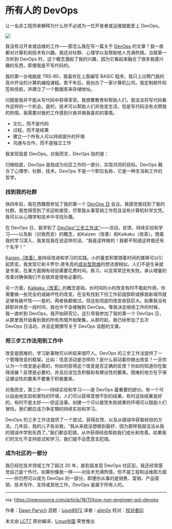 [#]: collector: (lujun9972)
[#]: translator: (alim0x)
[#]: reviewer: ( )
[#]: publisher: ( )
[#]: subject: (DevOps is for everyone)
[#]: via: (https://opensource.com/article/18/11/how-non-engineer-got-devops)
[#]: author: (Dawn Parych https://opensource.com/users/dawnparzych)
[#]: url: ( )

所有人的 DevOps
======

让一名非工程师来解释为什么你不必成为一位开发者或运维就能爱上 DevOps。

![](https://opensource.com/sites/default/files/styles/image-full-size/public/lead-images/team-game-play-inclusive-diversity-collaboration.png?itok=8sUXV7W1)

我没有过开发或运维的工作——那怎么我在写一篇关于 [DevOps][1] 的文章？我一直都对计算机和技术有兴趣。我还对社群、心理学以及帮助他人充满热情。当我第一次听到 DevOps 时，这个概念激起了我的兴趣，因为它看起来融合了很多我感兴趣的东西，即便我是不写代码的。

我的第一台电脑是 TRS-80，我喜欢在上面编写 BASIC 程序。我只上过两门我的高中开设的计算机编程课程。若干年后，我创办了一家计算机公司。我定制邮件标签和信纸，并建立了一个数据库来存储地址。

问题是我并不能从写代码中获得享受。我想要教育和帮助人们，我没法将写代码看作这样的一个机会。是的，技术可以帮助人们并改变生活，但是写代码没有点燃我的热情。我需要对我的工作感到兴奋并做我喜欢的事情。

  * 文化，而不是代码
  * 过程，而不是结果
  * 建立一个所有人可以持续提升的环境
  * 沟通与合作，而不是独立工作


我发现我爱 DevOps。对我而言，DevOps 指的是：

归根结底，DevOps 是指成为社区工作的一部分，实现共同的目标。DevOps 融合了心理学、社群、技术。DevOps 不是一个职位名称，它是一种生活和工作的哲学。

### 找到我的社群

快四年前，我在西雅图参加了我的第一个 [DevOps 日][2] 会议。我感觉我找到了我的社群。我觉得受到了欢迎和接受，尽管我从事营销工作而且没有计算机科学文凭。我可以从心理学和技术中寻找乐趣。

在 DevOps 日，我学到了 [DevOps“三步工作法”][3]——流动，反馈，持续实验和学习——以及新（对我而言）的概念，如Kaizen（改善）和Kaikaku（改革）。随着我的学习深入，我发现我在说这样的话，“我是这样做的！我都不知道这样做还有个名字！”

[Kaizen（改善）][4]是持续改进和学习的实践。小的量变积累随着时间的推移可以引起质变。我发现它和卡罗尔.德韦克的[成长型思维][5]的想法很相似。人们不是生来就是专家。在某方面拥有经验需要花费时间，练习，以及常常还有失败。承认增量的改善对确保我们不会放弃是很有必要的。

另一方面，[Kaikaku（改革）][6]的概念是指，长时间的小的改变有时不能起作用，你需要做一些完全的或破坏性的改变。在没有找到下份工作前就辞职或移居新城市就足够有破坏性——是的，两者我都做过。但这些彻底的改变收获巨大。如果我没有辞职并休息一段时间，我也许不会接触到 DevOps。等我决定继续工作的时候，我一直听到 DevOps，我开始研究它。这引导我参加了我的第一个 DevOps 日，从那里我开始看到我的所有热情开始聚集。从那时起，我已经参加了五次 DevOps 日活动，并且定期撰写关于 DevOps 话题的文章。

### 将三步工作法用到工作中

改变是困难的，学习新事物可以听起来很吓人。DevOps 的三步工作法提供了一个管理改变的框架。比如：信息流动是怎样的？是什么驱动着你做出改变？一旦你认为一个改变是必需的，你如何获得这个改变是否正确的反馈？你如何知道你在取得进展？反馈是必要的，并且应该包含积极和有建设性的要素。困难的地方在于保证建设性的要素不要重于积极要素。

对我而言，第三步——持续实验和学习——是 DevOps 最重要的部分。有一个可以自由地实验和冒险的环境，人们可以获得意想不到的结果。有时这些结果是好的，有时不是太好——但这没事。创建一个可以接受失败结果的环境可以鼓励人们冒险。我们都应该力争定期的持续实验和学习。

DevOps 的三步工作法提供了一个尝试，获得反馈，以及从错误中获取经验的方法。几年前，我的儿子告诉我，“我从来就没想做到最好，因为那样我就没法从我的错误中学到东西了。”我们都会犯错，从中获得经验帮助我们成长和改善。如果我们的文化不支持尝试和学习，我们就不会愿意去犯错。

### 成为社区的一部分

我已经在技术领域工作了超过 20 年，直到我发现 DevOps 社区前，我还经常感觉自己是个外行。如果你像我一样——对技术充满热情，但不是工程和运维那方面——你仍然可以成为 DevOps 的一部分，即便你从事的是销售、营销、产品营销、技术写作、支持或其他工作。DevOps 是属于所有人的。


--------------------------------------------------------------------------------

via: https://opensource.com/article/18/11/how-non-engineer-got-devops

作者：[Dawn Parych][a]
选题：[lujun9972][b]
译者：[alim0x](https://github.com/alim0x)
校对：[校对者ID](https://github.com/校对者ID)

本文由 [LCTT](https://github.com/LCTT/TranslateProject) 原创编译，[Linux中国](https://linux.cn/) 荣誉推出

[a]: https://opensource.com/users/dawnparzych
[b]: https://github.com/lujun9972
[1]: https://opensource.com/resources/devops
[2]: https://www.devopsdays.org/
[3]: https://itrevolution.com/the-three-ways-principles-underpinning-devops/
[4]: https://en.wikipedia.org/wiki/Kaizen
[5]: https://en.wikipedia.org/wiki/Mindset#Fixed_and_growth
[6]: https://en.wikipedia.org/wiki/Kaikaku
